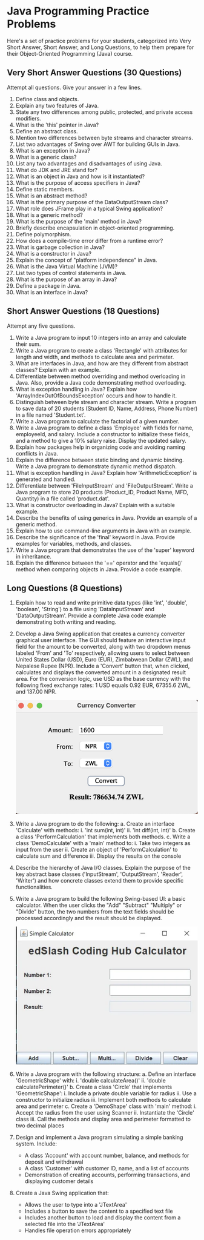 # Java Programming Practice Problems

Here's a set of practice problems for your students, categorized into Very Short Answer, Short Answer, and Long Questions, to help them prepare for their Object-Oriented Programming (Java) course.

## Very Short Answer Questions (30 Questions)

Attempt all questions. Give your answer in a few lines.

1.  Define class and objects.
2.  Explain any two features of Java.
3.  State any two differences among public, protected, and private access modifiers.
4.  What is the 'this' pointer in Java?
5.  Define an abstract class.
6.  Mention two differences between byte streams and character streams.
7.  List two advantages of Swing over AWT for building GUIs in Java.
8.  What is an exception in Java?
9.  What is a generic class?
10. List any two advantages and disadvantages of using Java.
11. What do JDK and JRE stand for?
12. What is an object in Java and how is it instantiated?
13. What is the purpose of access specifiers in Java?
14. Define static members.
15. What is an abstract method?
16. What is the primary purpose of the DataOutputStream class?
17. What role does JFrame play in a typical Swing application?
18. What is a generic method?
19. What is the purpose of the 'main' method in Java?
20. Briefly describe encapsulation in object-oriented programming.
21. Define polymorphism.
22. How does a compile-time error differ from a runtime error?
23. What is garbage collection in Java?
24. What is a constructor in Java?
25. Explain the concept of "platform independence" in Java.
26. What is the Java Virtual Machine (JVM)?
27. List two types of control statements in Java.
28. What is the purpose of an array in Java?
29. Define a package in Java.
30. What is an interface in Java?

## Short Answer Questions (18 Questions)

Attempt any five questions.

1.  Write a Java program to input 10 integers into an array and calculate their sum.
2.  Write a Java program to create a class 'Rectangle' with attributes for length and width, and methods to calculate area and perimeter.
3.  What are interfaces in Java, and how are they different from abstract classes? Explain with an example.
4.  Differentiate between method overriding and method overloading in Java. Also, provide a Java code demonstrating method overloading.
5.  What is exception handling in Java? Explain how 'ArrayIndexOutOfBoundsException' occurs and how to handle it.
6.  Distinguish between byte stream and character stream. Write a program to save data of 20 students (Student ID, Name, Address, Phone Number) in a file named 'Student.txt'.
7.  Write a Java program to calculate the factorial of a given number.
8.  Write a Java program to define a class 'Employee' with fields for name, employeeId, and salary. Include a constructor to initialize these fields, and a method to give a 10% salary raise. Display the updated salary.
9.  Explain how packages help in organizing code and avoiding naming conflicts in Java.
10. Explain the difference between static binding and dynamic binding. Write a Java program to demonstrate dynamic method dispatch.
11. What is exception handling in Java? Explain how 'ArithmeticException' is generated and handled.
12. Differentiate between 'FileInputStream' and 'FileOutputStream'. Write a Java program to store 20 products (Product_ID, Product Name, MFD, Quantity) in a file called 'product.dat'.
13. What is constructor overloading in Java? Explain with a suitable example.
14. Describe the benefits of using generics in Java. Provide an example of a generic method.
15. Explain how to use command-line arguments in Java with an example.
16. Describe the significance of the 'final' keyword in Java. Provide examples for variables, methods, and classes.
17. Write a Java program that demonstrates the use of the 'super' keyword in inheritance.
18. Explain the difference between the '==' operator and the 'equals()' method when comparing objects in Java. Provide a code example.

## Long Questions (8 Questions)

1.  Explain how to read and write primitive data types (like 'int', 'double', 'boolean', 'String') to a file using 'DataInputStream' and 'DataOutputStream'. Provide a complete Java code example demonstrating both writing and reading.

2. Develop a Java Swing application that creates a currency converter graphical user interface. The GUI should feature an interactive input field for the amount to be converted, along with two dropdown menus labeled 'From' and 'To' respectively, allowing users to select between United States Dollar (USD), Euro (EUR), Zimbabwean Dollar (ZWL), and Nepalese Rupee (NPR). Include a 'Convert' button that, when clicked, calculates and displays the converted amount in a designated result area. For the conversion logic, use USD as the base currency with the following fixed exchange rates: 1 USD equals 0.92 EUR, 67355.6 ZWL, and 137.00 NPR.

    ![alt text](currencyConverterUI.png)

3.  Write a Java program to do the following:
    a. Create an interface 'Calculate' with methods:
        i.  'int sum(int, int)'
        ii. 'int diff(int, int)'
    b. Create a class 'PerformCalculation' that implements both methods.
    c. Write a class 'DemoCalculate' with a 'main' method to:
        i.  Take two integers as input from the user
        ii. Create an object of 'PerformCalculation' to calculate sum and difference
        iii. Display the results on the console

4.  Describe the hierarchy of Java I/O classes. Explain the purpose of the key abstract base classes ('InputStream', 'OutputStream', 'Reader', 'Writer') and how concrete classes extend them to provide specific functionalities.

5.  Write a Java program to build the following Swing-based UI: a basic calculator. When the user clicks the "Add" "Subtract" "Multiply" or "Divide" button, the two numbers from the text fields should be processed accordingly and the result should be displayed.

    ![alt text](calculatorUI.png)

6.  Write a Java program with the following structure:
    a. Define an interface 'GeometricShape' with:
        i.  'double calculateArea()'
        ii. 'double calculatePerimeter()'
    b. Create a class 'Circle' that implements 'GeometricShape':
        i.  Include a private double variable for radius
        ii. Use a constructor to initialize radius
        iii. Implement both methods to calculate area and perimeter
    c. Create a 'DemoShape' class with 'main' method:
        i.  Accept the radius from the user using Scanner
        ii. Instantiate the 'Circle' class
        iii. Call the methods and display area and perimeter formatted to two decimal places

7.  Design and implement a Java program simulating a simple banking system. Include:
    - A class 'Account' with account number, balance, and methods for deposit and withdrawal
    - A class 'Customer' with customer ID, name, and a list of accounts
    - Demonstration of creating accounts, performing transactions, and displaying customer details

8.  Create a Java Swing application that:
    - Allows the user to type into a 'JTextArea'
    - Includes a button to save the content to a specified text file
    - Includes another button to load and display the content from a selected file into the 'JTextArea'
    - Handles file operation errors appropriately

